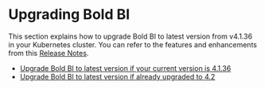 # Upgrading Bold BI

This section explains how to upgrade Bold BI to latest version from v4.1.36 in your Kubernetes cluster. You can refer to the features and enhancements from this [Release Notes](https://www.boldbi.com/release-history/enterprise/).

* [Upgrade Bold BI to latest version if your current version is 4.1.36](upgrade/4-1_upgrade.md)
* [Upgrade Bold BI to latest version if already upgraded to 4.2](upgrade/4-2_upgrade.md)